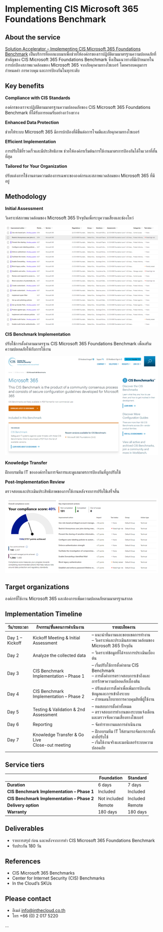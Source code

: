 # Implementing CIS Microsoft 365 Foundations Benchmark

## About the service

[Solution Accelerator – Implementing CIS Microsoft 365 Foundations Benchmark](https://duckduckgo.com) เป็นบริการที่ออกแบบมาเพื่อช่วยให้องค์กรของเราปฏิบัติตามมาตรฐานความปลอดภัยที่สำคัญของ CIS Microsoft 365 Foundations Benchmark ซึ่งเป็นแนวทางที่มีเป้าหมายในการปกป้องสภาพแวดล้อมของ Microsoft 365 จากภัยคุกคามทางไซเบอร์ โดยครอบคลุมการกำหนดค่า การควบคุม และการป้องกันในทุกระดับ

## Key benefits

**Compliance with CIS Standards**

องค์กรของเราจะปฏิบัติตามมาตรฐานความปลอดภัยของ CIS Microsoft 365 Foundations Benchmark ที่ได้รับการยอมรับอย่างกว้างขวาง

**Enhanced Data Protection**

ช่วยให้ระบบ Microsoft 365 มีการปกป้องที่ดีขึ้นต่อการโจมตีและภัยคุกคามทางไซเบอร์

**Efficient Implementation**

การปรับใช้ที่รวดเร็วและมีประสิทธิภาพ ช่วยให้องค์กรเริ่มต้นการใช้งานมาตรการป้องกันได้ในเวลาที่สั้นที่สุด

**Tailored for Your Organization**

ปรับแต่งการใช้งานตามความต้องการเฉพาะขององค์กรและสภาพแวดล้อมของ Microsoft 365 ที่มีอยู่

## Methodology

**Initial Assessment**

วิเคราะห์สภาพแวดล้อมของ Microsoft 365 ปัจจุบันเพื่อระบุความเสี่ยงและช่องโหว่

![alt text](image-2.png)

**CIS Benchmark Implementation**

ปรับใช้การตั้งค่าตามมาตรฐาน CIS Microsoft 365 Foundations Benchmark เพื่อเสริมความปลอดภัยให้กับการใช้งาน

![alt text](image-5.png)

**Knowledge Transfer**

ฝึกอบรมทีม IT ขององค์กรในการจัดการและดูแลมาตรการป้องกันที่ถูกปรับใช้

**Post-Implementation Review**

ตรวจสอบและประเมินประสิทธิภาพของการใช้งานหลังจากการปรับใช้เสร็จสิ้น

![alt text](image-4.png)

## Target organizations

องค์กรที่ใช้งาน Microsoft 365 และต้องการเพิ่มความปลอดภัยตามมาตรฐานสากล

## Implementation Timeline

| วัน/ระยะเวลา | กิจกรรม/ขั้นตอนการดำเนินงาน | รายละเอียดงาน |
|---------------|-------------------------------|----------------|
| Day 1 – Kickoff | Kickoff Meeting & Initial Assessment | – แนะนำทีมงานและขอบเขตการทำงาน<br>– วิเคราะห์และประเมินสภาพแวดล้อมของ Microsoft 365 ปัจจุบัน |
| Day 2 | Analyze the collected data | – วิเคราะห์ข้อมูลที่ได้จากการประเมินเบื้องต้น |
| Day 3 | CIS Benchmark Implementation – Phase 1 | – เริ่มปรับใช้การตั้งค่าตาม CIS Benchmark<br>– การตั้งค่าการตรวจสอบการเข้าถึงและการรักษาความปลอดภัยเบื้องต้น |
| Day 4 | CIS Benchmark Implementation – Phase 2 | – ปรับแต่งการตั้งค่าเพื่อเพิ่มการป้องกันข้อมูลและการเข้าถึงระบบ<br>– กำหนดนโยบายการควบคุมสิทธิ์ผู้ใช้งาน |
| Day 5 | Testing & Validation & 2nd Assessment | – ทดสอบการตั้งค่าทั้งหมด<br>– ตรวจสอบการทำงานของระบบแจ้งเตือนและตรวจจับความเสี่ยงทางไซเบอร์ |
| Day 6 | Reporting | – จัดทำรายงานผลการดำเนินงาน |
| Day 7 | Knowledge Transfer & Go Live<br>Close-out meeting | – ฝึกอบรมทีม IT ให้สามารถจัดการการตั้งค่าที่ปรับใช้<br>– เริ่มใช้งานจริงและมอนิเตอร์ระบบความปลอดภัย |

## Service tiers

|  | Foundation | Standard |
|------------|----------|----------|
| **Duration** | 6 days | 7 days | ระยะเวลาการดำเนินงาน |
| **CIS Benchmark Implementation – Phase 1** | Included | Included | มีการปรับใช้ Phase 1 ในทั้งสองแพ็กเกจ |
| **CIS Benchmark Implementation – Phase 2** | Not included | Included | Phase 2 จะรวมในแพ็กเกจ Standard เท่านั้น |
| **Delivery option** | Remote | Remote | การดำเนินงานเป็นแบบรีโมททั้งสองแพ็กเกจ |
| **Warranty** | 180 days | 180 days | การรับประกันเป็นระยะเวลา 180 วันทั้งสองแพ็กเกจ |

## Deliverables

- รายการสรุป ก่อน และหลังจากการทำ CIS Microsoft 365 Foundations Benchmark
- รับประกัน 180 วัน

## References

- CIS Microsoft 365 Benchmarks
- Center for Internet Security (CIS) Benchmarks
- In the Cloud’s SKUs

## Please contact

- อีเมล์ info@inthecloud.co.th
- โทร +66 (0) 2 017 5220

...
